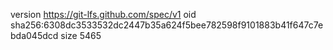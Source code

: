 version https://git-lfs.github.com/spec/v1
oid sha256:6308dc3533532dc2447b35a624f5bee782598f9101883b41f647c7ebda045dcd
size 5465
